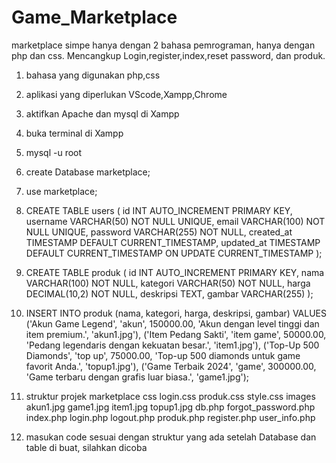 # Game_Marketplace
marketplace simpe hanya dengan 2 bahasa pemrograman, hanya dengan php dan css. Mencangkup Login,register,index,reset password, dan produk.

1. bahasa yang digunakan php,css

2. aplikasi yang diperlukan VScode,Xampp,Chrome

3. aktifkan Apache dan mysql di Xampp

4. buka terminal di Xampp

5. mysql -u root

6. create Database marketplace;

7. use marketplace;

8. CREATE TABLE users (
    id INT AUTO_INCREMENT PRIMARY KEY,
    username VARCHAR(50) NOT NULL UNIQUE,
    email VARCHAR(100) NOT NULL UNIQUE,
    password VARCHAR(255) NOT NULL,
    created_at TIMESTAMP DEFAULT CURRENT_TIMESTAMP,
    updated_at TIMESTAMP DEFAULT CURRENT_TIMESTAMP ON UPDATE CURRENT_TIMESTAMP
);

9. CREATE TABLE produk (
    id INT AUTO_INCREMENT PRIMARY KEY,
    nama VARCHAR(100) NOT NULL,
    kategori VARCHAR(50) NOT NULL,
    harga DECIMAL(10,2) NOT NULL,
    deskripsi TEXT,
    gambar VARCHAR(255)
);

10. INSERT INTO produk (nama, kategori, harga, deskripsi, gambar)
VALUES 
('Akun Game Legend', 'akun', 150000.00, 'Akun dengan level tinggi dan item premium.', 'akun1.jpg'),
('Item Pedang Sakti', 'item game', 50000.00, 'Pedang legendaris dengan kekuatan besar.', 'item1.jpg'),
('Top-Up 500 Diamonds', 'top up', 75000.00, 'Top-up 500 diamonds untuk game favorit Anda.', 'topup1.jpg'),
('Game Terbaik 2024', 'game', 300000.00, 'Game terbaru dengan grafis luar biasa.', 'game1.jpg');

11. struktur projek
marketplace
    css
        login.css
        produk.css
        style.css
    images
        akun1.jpg
        game1.jpg
        item1.jpg
        topup1.jpg
    db.php
    forgot_password.php
    index.php
    login.php
    logout.php
    produk.php
    register.php
    user_info.php

12. masukan code sesuai dengan struktur yang ada setelah Database dan table di buat, silahkan dicoba
